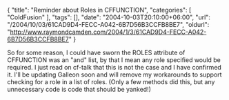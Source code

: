 {
	"title": "Reminder about Roles in CFFUNCTION",
	"categories": [
		"ColdFusion"
	],
	"tags": [],
	"date": "2004-10-03T20:10:00+06:00",
	"url": "/2004/10/03/61CAD9D4-FECC-A042-6B7D56B3CCFB8BE7",
	"oldurl": "http://www.raymondcamden.com/2004/1/3/61CAD9D4-FECC-A042-6B7D56B3CCFB8BE7"
}

So for some reason, I could have sworn the ROLES attribute of CFFUNCTION was an "and" list, by that I mean any role specified would be required. I just read on cf-talk that this is not the case and I have confirmed it. I'll be updating Galleon soon and will remove my workarounds to support checking for a role in a list of roles. (Only a few methods did this, but any unnecessary code is code that should be yanked!)